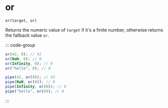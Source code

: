 # or

`or(target, or)`

Returns the numeric value of `target` if it's a finite number, otherwise returns the fallback value `or`.

::: code-group

```ts [data-first]
or(42, 0); // 42
or(NaN, 0); // 0
or(Infinity, 0); // 0
or("hello", 0); // 0
```

```ts [data-last]
pipe(42, or(0)); // 42
pipe(NaN, or(0)); // 0
pipe(Infinity, or(0)); // 0
pipe("hello", or(0)); // 0
```

:::
